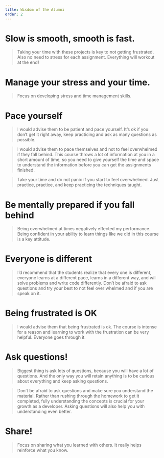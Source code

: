 ```yaml
---
title: Wisdom of the Alumni
order: 2
---
```


# Slow is smooth, smooth is fast.

> Taking your time with these projects is key to not getting frustrated. Also no
> need to stress for each assignment. Everything will workout at the end!

# Manage your stress and your time.

> Focus on developing stress and time management skills.

# Pace yourself

> I would advise them to be patient and pace yourself. It’s ok if you don’t get
> it right away, keep practicing and ask as many questions as possible.

> I would advise them to pace themselves and not to feel overwhelmed if they
> fall behind. This course throws a lot of information at you in a short amount
> of time, so you need to give yourself the time and space to understand the
> information before you can get the assignments finished.

> Take your time and do not panic if you start to feel overwhelmed. Just
> practice, practice, and keep practicing the techniques taught.

# Be mentally prepared if you fall behind

> Being overwhelmed at times negatively effected my performance. Being confident
> in your ability to learn things like we did in this course is a key attitude.

# Everyone is different

> I’d recommend that the students realize that every one is different, everyone
> learns at a different pace, learns in a different way, and will solve problems
> and write code differently. Don’t be afraid to ask questions and try your best
> to not feel over whelmed and if you are speak on it.

# Being frustrated is OK

> I would advise them that being frustrated is ok. The course is intense for a
> reason and learning to work with the frustration can be very helpful. Everyone
> goes through it.

# Ask questions!

> Biggest thing is ask lots of questions, because you will have a lot of
> questions. And the only way you will retain anything is to be curious about
> everything and keep asking questions.

> Don't be afraid to ask questions and make sure you understand the material.
> Rather than rushing through the homework to get it completed, fully
> understanding the concepts is crucial for your growth as a developer. Asking
> questions will also help you with understanding even better.

# Share!

> Focus on sharing what you learned with others. It really helps reinforce what
> you know.
